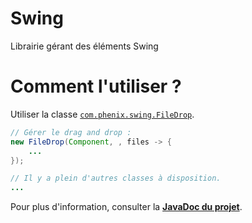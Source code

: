 # Swing
Librairie gérant des éléments Swing

# Comment l'utiliser ?
Utiliser la classe [`com.phenix.swing.FileDrop`](src/main/java/com/phenix/swing/FileDrop.java).
```java
// Gérer le drag and drop :
new FileDrop(Component, , files -> {
    ...
});

// Il y a plein d'autres classes à disposition.
...
```

Pour plus d'information, consulter la **[JavaDoc du projet](target/site/apidocs/index.html)**.
